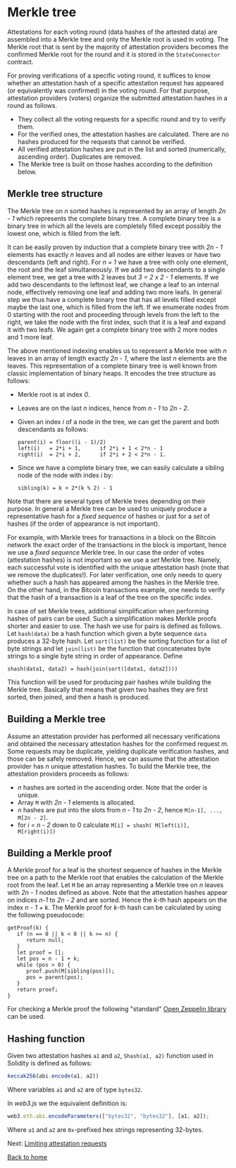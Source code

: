 # Merkle tree

Attestations for each voting round (data hashes of the attested data) are assembled into a Merkle tree and only the Merkle root is used in voting. The Merkle root that is sent by the majority of attestation providers becomes the confirmed Merkle root for the round and it is stored in the `StateConnector` contract.

For proving verifications of a specific voting round, it suffices to know whether an attestation hash of a specific attestation request has appeared (or equivalently was confirmed) in the voting round.
For that purpose, attestation providers (voters) organize the submitted attestation hashes in a round as follows.

- They collect all the voting requests for a specific round and try to verify them.
- For the verified ones, the attestation hashes are calculated. There are no hashes produced for the requests that cannot be verified.
- All verified attestation hashes are put in the list and sorted (numerically, ascending order). Duplicates are removed.
- The Merkle tree is built on those hashes according to the definition below.

## Merkle tree structure

The Merkle tree on _n_ sorted hashes is represented by an array of length _2n - 1_ which represents the complete binary tree. A complete binary tree is a binary tree in which all the levels are completely filled except possibly the lowest one, which is filled from the left.

It can be easily proven by induction that a complete binary tree with _2n - 1_ elements has exactly _n_ leaves and all nodes are either leaves or have two descendants (left and right). For _n = 1_ we have a tree with only one element, the root and the leaf simultaneously. If we add two descendants to a single element tree, we get a tree with 2 leaves but _3 = 2 x 2 - 1_ elements. If we add two descendants to the leftmost leaf, we change a leaf to an internal node, effectively removing one leaf and adding two more leafs. In general step we thus have a complete binary tree that has all levels filled except maybe the last one, which is filled from the left. If we enumerate nodes from 0 starting with the root and proceeding through levels from the left to the right, we take the node with the first index, such that it is a leaf and expand it with two leafs. We again get a complete binary tree with 2 more nodes and 1 more leaf.

The above mentioned indexing enables us to represent a Merkle tree with _n_ leaves in an array of length exactly _2n - 1_, where the last _n_ elements are the leaves. This representation of a complete binary tree is well known from classic implementation of binary heaps. It encodes the tree structure as follows:

- Merkle root is at index _0_.
- Leaves are on the last _n_ indices, hence from _n - 1_ to _2n - 2_.
- Given an index _i_ of a node in the tree, we can get the parent and both descendants as follows:

  ``` text
  parent(i) = floor((i - 1)/2)
  left(i)   = 2*i + 1,      if 2*i + 1 < 2*n - 1
  right(i)  = 2*i + 2,      if 2*i + 2 < 2*n - 1.
  ```

- Since we have a complete binary tree, we can easily calculate a sibling node of the node with index _i_ by:

   ``` text
   sibling(k) = k + 2*(k % 2) - 1
   ```

Note that there are several types of Merkle trees depending on their purpose. In general a Merkle tree can be used to uniquely produce a representative hash for a _fixed sequence_ of hashes or just for a _set_ of hashes (if the order of appearance is not important).

For example, with Merkle trees for transactions in a block on the Bitcoin network the exact order of the transactions in the block is important, hence we use a _fixed sequence_ Merkle tree. In our case the order of votes (attestation hashes) is not important so we use a _set_ Merkle tree. Namely, each successful vote is identified with the unique attestation hash (note that we remove the duplicates!). For later verification, one only needs to query whether such a hash has appeared among the hashes in the Merkle tree. On the other hand, in the Bitcoin transactions example, one needs to verify that the hash of a transaction is a leaf of the tree on the specific index.

In case of set Merkle trees, additional simplification when performing hashes of pairs can be used. Such a simplification makes Merkle proofs shorter and easier to use. The hash we use for pairs is defined as follows. Let `hash(data)` be a hash function which given a byte sequence `data` produces a 32-byte hash. Let `sort(list)` be the sorting function for a list of byte strings and let `join(list)` be the function that concatenates byte strings to a single byte string in order of appearance. Define

``` text
shash(data1, data2) = hash(join(sort([data1, data2])))
```

This function will be used for producing pair hashes while building the Merkle tree. Basically that means that given two hashes they are first sorted, then joined, and then a hash is produced.

## Building a Merkle tree

Assume an attestation provider has performed all necessary verifications and obtained the necessary attestation hashes for the confirmed request _m_. Some requests may be duplicate, yielding duplicate verification hashes, and those can be safely removed. Hence, we can assume that the attestation provider has _n_ unique attestation hashes. To build the Merkle tree, the attestation providers proceeds as follows:

- _n_ hashes are sorted in the ascending order. Note that the order is unique.
- Array `M` with _2n - 1_ elements is allocated.
- _n_ hashes are put into the slots from _n - 1_ to _2n - 2_, hence `M[n-1], ..., M[2n - 2]`.
- for _i = n - 2_ down to 0 calculate `M[i] = shash( M[left(i)], M[right(i)])`

## Building a Merkle proof

A Merkle proof for a leaf is the shortest sequence of hashes in the Merkle tree on a path to the Merkle root that enables the calculation of the Merkle root from the leaf. Let `M` be an array representing a Merkle tree on _n_ leaves with _2n - 1_ nodes defined as above. Note that the attestation hashes appear on indices _n-1_ to _2n - 2_ and are sorted. Hence the _k_-th hash appears on the index _n - 1 + k_. The Merkle proof for _k_-th hash can be calculated by using the following pseudocode:

``` text
getProof(k) {
   if (n == 0 || k < 0 || k >= n) {
      return null;
   }
   let proof = [];
   let pos = n - 1 + k;
   while (pos > 0) {
      proof.push(M[sibling(pos)]);
      pos = parent(pos);
   }
   return proof;
}
```

For checking a Merkle proof the following "standard" [Open Zeppelin library](https://github.com/OpenZeppelin/openzeppelin-contracts/blob/master/contracts/utils/cryptography/MerkleProof.sol) can be used.

## Hashing function

Given two attestation hashes `a1` and `a2`, `Shash(a1, a2)` function used in Solidity is defined as follows:

``` javascript
keccak256(abi.encode(a1, a2))
```

Where variables `a1` and `a2` are of type `bytes32`.

In _web3.js_ we the equivalent definition is:

``` javascript
web3.eth.abi.encodeParameters(["bytes32", "bytes32"], [a1, a2]);
```

Where `a1` and `a2` are `0x`-prefixed hex strings representing 32-bytes.

Next: [Limiting attestation requests](./attestation-limiter.md)

[Back to home](../README.md)
